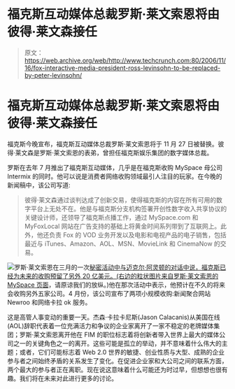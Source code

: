 # 福克斯互动媒体总裁罗斯·莱文索恩将由彼得·莱文森接任 

> 原文：<https://web.archive.org/web/http://www.techcrunch.com:80/2006/11/16/fox-interactive-media-president-ross-levinsohn-to-be-replaced-by-peter-levinsohn/>

# 福克斯互动媒体总裁罗斯·莱文索恩将由彼得·莱文森接任

福克斯今晚宣布，福克斯互动媒体总裁罗斯·莱文索恩将于 11 月 27 日被替换。彼得·莱文森是罗斯·莱文索恩的表弟，曾担任福克斯娱乐集团的数字媒体总裁。

罗斯在去年 7 月推出了福克斯互动媒体，几乎是在福克斯收购 MySpace 母公司 Intermix 的同时。他可以说是消费者网络收购领域最引人注目的玩家。在今晚的新闻稿中，该公司写道:

> 彼得·莱文森通过谈判达成了创新交易，使得福克斯的内容在所有可用的数字平台上无处不在。他是与福克斯分支机构签署开创性数字收入共享协议的关键设计师，还领导了福克斯点播工作，通过 MySpace.com 和 MyFoxLocal 网站在广告支持的基础上将黄金时间系列带到了互联网上。此外，他还负责 Fox 的 VOD 业务开发以及电影和电视产品的电子销售，包括最近与 iTunes、Amazon、AOL、MSN、MovieLink 和 CinemaNow 的交易。

![](img/59e7cedee5b198bf51d82811315265f8.png)罗斯·莱文索恩在三月的一次[秘密活动中与迈克尔·阿灵顿的对话中说，福克斯已经为未来的收购预留了另外 20 亿美元。(右边的粒状图片来自](https://web.archive.org/web/20221203080122/http://www.beta.techcrunch.com/2006/03/02/fox-interactive-announces-acquistion/)[罗斯·莱文索恩的 MySpace 页面](https://web.archive.org/web/20221203080122/http://www.myspace.com/rosslevinsohn)，请原谅我们的放纵。)他在那次活动中表示，他预计在不久的将来会收购另外五家公司。4 月份，该公司宣布了两项小规模收购:新闻聚合网站 Newroo 和网络卡拉 ok 服务。

这是高管人事变动的重要一天。杰森·卡拉卡尼斯(Jason Calacanis)从美国在线(AOL)辞职代表着一位充满活力和争议的企业家离开了一家不稳定的老牌媒体集团；罗斯·莱文索恩离开他在 FIM 的职位标志着将创新者带入世界上最大的媒体公司之一的关键角色之一的离开。这些可能是孤立的举动，并不意味着什么伟大的主题；或者，它们可能标志着 Web 2.0 世界的敏捷、创业性质与大型、成熟的企业参与者之间始终矛盾的关系发生了变化。在促进企业家和大公司之间的联系方面，两个最大的参与者正在离职。现在说这意味着什么可能还为时过早，但想想也很有趣。我们将在未来对此进行更多的讨论。